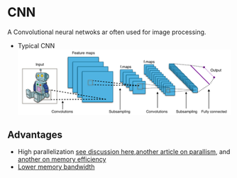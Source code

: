 # CNN

A Convolutional neural netwoks ar often used for image processing.

* Typical CNN
![](../images/Typical_cnn.png)

## Advantages

* High parallelization [see discussion here](https://medium.com/@esaliya/model-parallelism-in-deep-learning-is-not-what-you-think-94d2f81e82ed),[another article on parallism](https://www.groundai.com/project/efficient-and-robust-parallel-dnn-training-through-model-parallelism-on-multi-gpu-platform/), and [another on memory efficiency](https://medium.com/@SeoJaeDuk/archived-post-optimizing-memory-efficiency-for-deep-convolutional-neural-network-accelerators-86643bb79f36)
* [Lower memory bandwidth](https://medium.com/@culurciello/computation-and-memory-bandwidth-in-deep-neural-networks-16cbac63ebd5)
